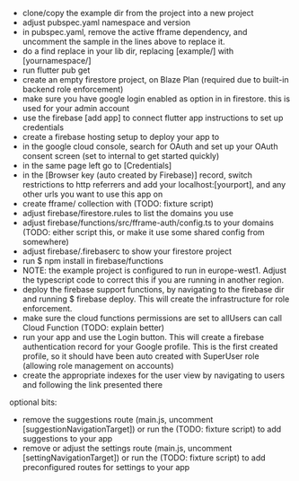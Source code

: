 - clone/copy the example dir from the project into a new project
- adjust pubspec.yaml namespace and version
- in pubspec.yaml, remove the active fframe dependency, and uncomment the sample in the lines above to replace it.
- do a find replace in your lib dir, replacing [example/] with [yournamespace/]
- run flutter pub get
- create an empty firestore project, on Blaze Plan (required due to built-in backend role enforcement)
- make sure you have google login enabled as option in in firestore. this is used for your admin account
- use the firebase [add app] to connect flutter app instructions to set up credentials
- create a firebase hosting setup to deploy your app to
- in the google cloud console, search for OAuth and set up your OAuth consent screen (set to internal to get started quickly)
- in the same page left go to [Credentials]
- in the [Browser key (auto created by Firebase)] record, switch restrictions to http referrers and add your localhost:[yourport], and any other urls you want to use this app on
- create fframe/ collection with (TODO: fixture script)
- adjust firebase/firestore.rules to list the domains you use
- adjust firebase/functions/src/fframe-auth/config.ts to your domains (TODO: either script this, or make it use some shared config from somewhere)
- adjust firebase/.firebaserc to show your firestore project
- run $ npm install in firebase/functions
- NOTE: the example project is configured to run in europe-west1. Adjust the typescript code to correct this if you are running in another region.
- deploy the firebase support functions, by navigating to the firebase dir and running $ firebase deploy. This will create the infrastructure for role enforcement.
- make sure the cloud functions permissions are set to allUsers can call Cloud Function (TODO: explain better)
- run your app and use the Login button. This will create a firebase authentication record for your Google profile. This is the first created profile, so it should have been auto created with SuperUser role (allowing role management on accounts)
- create the appropriate indexes for the user view by navigating to users and following the link presented there


optional bits:
- remove the suggestions route (main.js, uncomment [suggestionNavigationTarget]) or run the (TODO: fixture script) to add suggestions to your app
- remove or adjust the settings route (main.js, uncomment [settingNavigationTarget]) or run the (TODO: fixture script) to add preconfigured routes for settings to your app
